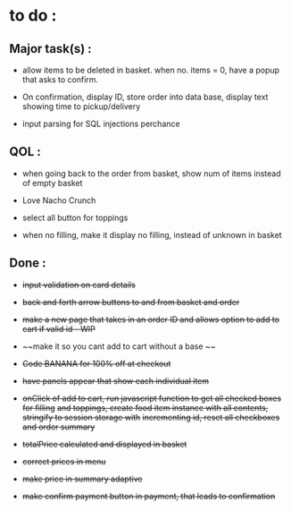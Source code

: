 # to do :

## Major task(s) :

- allow items to be deleted in basket. when no. items = 0, have a popup that asks to confirm.

- On confirmation, display ID, store order into data base, display text showing time to pickup/delivery

- input parsing for SQL injections perchance

## QOL :

- when going back to the order from basket, show num of items instead of empty basket

- Love Nacho Crunch

- select all button for toppings

- when no filling, make it display no filling, instead of unknown in basket

## Done :

- ~~input validation on card details~~

- ~~back and forth arrow buttons to and from basket and order~~

- ~~make a new page that takes in an order ID and allows option to add to cart if valid id - WIP~~

- ~~make it so you cant add to cart without a base ~~

- ~~Code BANANA for 100% off at checkout~~

- ~~have panels appear that show each individual item~~

- ~~onClick of add to cart, run javascript function to get all checked boxes for filling~~
  ~~and toppings, create food item instance with all contents, stringify to session storage with~~
  ~~incrementing id, reset all checkboxes and order summary~~

- ~~totalPrice calculated and displayed in basket~~

- ~~correct prices in menu~~

- ~~make price in summary adaptive~~

- ~~make confirm payment button in payment, that leads to confirmation~~

